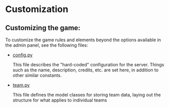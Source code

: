 # Customization
## Customizing the game:
To customize the game rules and elements beyond the options available in the admin panel, see the following files:

- [config.py](./src/webapp/app/config.py)

    This file describes the "hard-coded" configuration for the server. Things such as the name, description, credits, etc. are set here, in addition to other similar constants.

- [team.py](./src/webapp/app/models/team.py)

    This file defines the model classes for storing team data, laying out the structure for what applies to individual teams